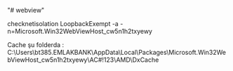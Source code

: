 "# webview" 


checknetisolation LoopbackExempt -a -n=Microsoft.Win32WebViewHost_cw5n1h2txyewy

Cache şu folderda  : C:\Users\bt385.EMLAKBANK\AppData\Local\Packages\Microsoft.Win32WebViewHost_cw5n1h2txyewy\AC\#!123\AMD\DxCache
